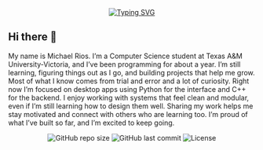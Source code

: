 <div align="center">
 <a href="https://git.io/typing-svg"><img src="https://readme-typing-svg.demolab.com?font=Pacifico&pause=1000&color=21A910&width=435&lines=Welcome+to+KingNeoIV's+Laboratory" alt="Typing SVG" />
 </a>
</div>

## Hi there 👋

<p>
  My name is Michael Rios. I’m a Computer Science student at Texas A&M University-Victoria, and I’ve been programming for about a year. I’m still learning,
  figuring things out as I go, and building projects that help me grow. Most of what I know comes from trial and error and a lot of curiosity.
  Right now I’m focused on desktop apps using Python for the interface and C++ for the backend. I enjoy working with systems that feel clean and modular, 
  even if I’m still learning how to design them well. Sharing my work helps me stay motivated and connect with others who are learning too. 
  I’m proud of what I’ve built so far, and I’m excited to keep going.

</p>

<div align="center">

  ![GitHub repo size](https://img.shields.io/github/repo-size/KingNeoIV/MultiGame)
  ![GitHub last commit](https://img.shields.io/github/last-commit/KingNeoIV/MultiGame)
  ![License](https://img.shields.io/github/license/KingNeoIV/MultiGame)

</div>
<!--
**KingNeoIV/KingNeoIV** is a ✨ _special_ ✨ repository because its `README.md` (this file) appears on your GitHub profile.

Here are some ideas to get you started:

- 🔭 I’m currently working on ...
- 🌱 I’m currently learning ...
- 👯 I’m looking to collaborate on ...
- 🤔 I’m looking for help with ...
- 💬 Ask me about ...
- 📫 How to reach me: ...
- 😄 Pronouns: ...
- ⚡ Fun fact: ...
-->

